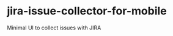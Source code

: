 jira-issue-collector-for-mobile
===============================

Minimal UI to collect issues with JIRA
